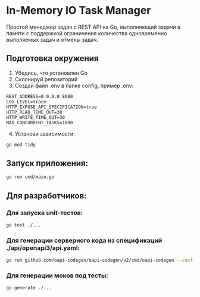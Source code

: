 # In-Memory IO Task Manager
Простой менеджер задач с REST API на Go, выполняющий задачи в памяти с поддержкой ограничения количества одновременно выполяемых задач и отмены задач.

## Подготовка окружения
1. Убедись, что установлен Go
2. Склонируй репозиторий
3. Создай файл .env в папке config, пример .env:
```env
REST_ADDRESS=0.0.0.0:8080
LOG_LEVEL=trace
HTTP_EXPOSE_API_SPECIFICATION=true
HTTP_READ_TIME_OUT=30
HTTP_WRITE_TIME_OUT=30
MAX_CONCURRENT_TASKS=1000
```
4. Установи зависимости:
```sh
go mod tidy
```

## Запуск приложения:
```sh
go run cmd/main.go
```

## Для разработчиков:
### Для запуска unit-тестов:
```sh
go test ./...
```

### Для генерации серверного кода из спецификаций ./api/openapi3/api.yaml:
```sh
go run github.com/oapi-codegen/oapi-codegen/v2/cmd/oapi-codegen --config=internal/infrastructure/http/server/config.yaml ./api/openapi3/api.yaml
```

### Для генерации моков под тесты:
```sh
go generate ./...
```